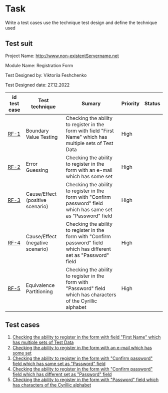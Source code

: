 
# Task



Write a test cases  use the technique test design and define the technique used


## Test suit



Project Name:	http://www.non-existentServername.net

Module Name:	 Registration Form 

Test Designed by:	Viktoriia Feshchenko

Test Designed date:	27.12.2022

id test case | Test technique | Sumary | Priority | Status
--- | --- | --- | --- | ---
[RF-1](https://drive.google.com/file/d/1XaWlHR6DUMjDD4zfsRYD5pSbCGfL6fQw/view?usp=share_link) | Boundary Value Testing | Checking the ability to register in the form with field "First Name" which has multiple sets of Test Data			| High | 
[RF-2](https://drive.google.com/file/d/1GhJgyqXcoFq058jOSCrmV-KUuAgWcvgs/view?usp=share_link) | Error Guessing | Checking the ability to register in the form with an e-mail which has some set | High | 
[RF-3](https://drive.google.com/file/d/1TB9315G_cmyjIGXRZYRyr5Qi0iHl0YJa/view?usp=share_link) | Cause/Effect (positive scenario) | Checking the ability to register in the form with "Confirm password" field which has same set as "Password" field	| High | 
[RF-4](https://drive.google.com/file/d/1RykMy8lFxODc7YaMx6nVKSgidyy2grYh/view?usp=share_link) | Cause/Effect (negative scenario) | Checking the ability to register in the form with "Confirm password" field which has different set as "Password" field	| High |
[RF-5](https://drive.google.com/file/d/18h-gsJhwjnc9K7Hm6JSctPRgOHXl3OgD/view?usp=share_link) | Equivalence Partitioning | Checking the ability to register in the form with "Password" field which has characters of the Cyrillic alphabet	| High |

## Test cases


1. [Checking the ability to register in the form with field "First Name" which has multiple sets of Test Data](https://drive.google.com/file/d/1XaWlHR6DUMjDD4zfsRYD5pSbCGfL6fQw/view?usp=share_link)
2. [Checking the ability to register in the form with an e-mail which has some set](https://drive.google.com/file/d/1GhJgyqXcoFq058jOSCrmV-KUuAgWcvgs/view?usp=share_link)
3. [Checking the ability to register in the form with "Confirm password" field which has same set as "Password" field](https://drive.google.com/file/d/1TB9315G_cmyjIGXRZYRyr5Qi0iHl0YJa/view?usp=share_link)
4. [Checking the ability to register in the form with "Confirm password" field which has different set as "Password" field](https://drive.google.com/file/d/1RykMy8lFxODc7YaMx6nVKSgidyy2grYh/view?usp=share_link)
5. [Checking the ability to register in the form with "Password" field which has characters of the Cyrillic alphabet](https://drive.google.com/file/d/18h-gsJhwjnc9K7Hm6JSctPRgOHXl3OgD/view?usp=share_link)